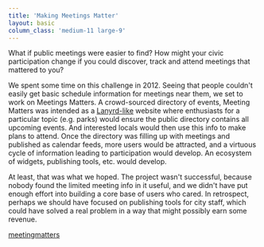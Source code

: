 ```yaml
---
title: 'Making Meetings Matter'
layout: basic
column_class: 'medium-11 large-9'
---
```


What if public meetings were easier to find? How might your civic participation change if you could discover, track and attend meetings that mattered to you?

We spent some time on this challenge in 2012. Seeing that people couldn't easily get basic schedule information for meetings near them, we set to work on Meetings Matters. A crowd-sourced directory of events, Meeting Matters was intended as a <a href="http://lanyrd.com/">Lanyrd-like</a> website where enthusiasts for a particular topic (e.g. parks) would ensure the public directory contains all upcoming events. And interested locals would then use this info to make plans to attend. Once the directory was filling up with meetings and published as calendar feeds, more users would be attracted, and a virtuous cycle of information leading to participation would develop. An ecosystem of widgets, publishing tools, etc. would develop.

At least, that was what we hoped. The project wasn't successful, because nobody found the limited meeting info in it useful, and we didn't have put enough effort into building a core base of users who cared. In retrospect, perhaps we should have focused on publishing tools for city staff, which could have solved a real problem in a way that might possibly earn some revenue. 

<a href="https://github.com/openplans/meetingmatters"><span class="octicon octicon-mark-github"> meetingmatters</span></a>